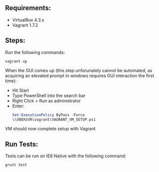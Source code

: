 Requirements:
-------------

* VirtualBox 4.3.x
* Vagrant 1.7.2

Steps:
------

Run the following commands:

```shell
vagrant up
```

When the GUI comes up (this step unforunately cannot be automated, as acquiring an elevated prompt in windows requires GUI interaction the first time):

* Hit Start
* Type PowerShell into the search bar
* Right Click > Run as administrator
* Enter:
  ```PowerShell
  Set-ExecutionPolicy ByPass -Force
  \\VBOXSVR\vagrant\VAGRANT_VM_SETUP.ps1
  ```

VM should now complete setup with Vagrant

Run Tests:
----------

Tests can be run on IE8 Native with the following command:

```shell
grunt test
```
